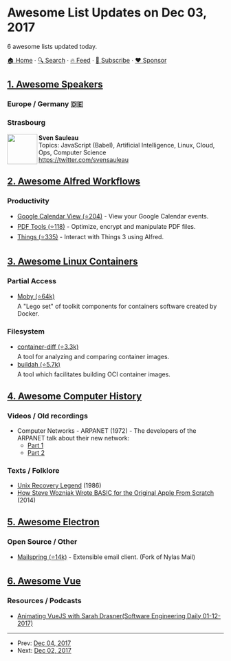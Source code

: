 # Awesome List Updates on Dec 03, 2017

6 awesome lists updated today.

[🏠 Home](/README.md) · [🔍 Search](https://www.trackawesomelist.com/search/) · [🔥 Feed](https://www.trackawesomelist.com/rss.xml) · [📮 Subscribe](https://trackawesomelist.us17.list-manage.com/subscribe?u=d2f0117aa829c83a63ec63c2f&id=36a103854c) · [❤️  Sponsor](https://github.com/sponsors/theowenyoung)



## [1. Awesome Speakers](/content/karlhorky/awesome-speakers/README.md)

### Europe / Germany 🇩🇪

### Strasbourg

<img src="https://res.cloudinary.com/dsscw65fc/image/twitter_name/svensauleau" height="70px" width="70px" align="left" alt="" />

**Sven Sauleau**\
Topics: JavaScript (Babel), Artificial Intelligence, Linux, Cloud, Ops, Computer Science\
<https://twitter.com/svensauleau>

## [2. Awesome Alfred Workflows](/content/alfred-workflows/awesome-alfred-workflows/README.md)

### Productivity

*   [Google Calendar View (⭐204)](https://github.com/deanishe/alfred-gcal) - View your Google Calendar events.
*   [PDF Tools (⭐118)](https://github.com/xilopaint/alfred-pdf-tools) - Optimize, encrypt and manipulate PDF files.
*   [Things (⭐335)](https://github.com/xilopaint/alfred-things) - Interact with Things 3 using Alfred.

## [3. Awesome Linux Containers](/content/Friz-zy/awesome-linux-containers/README.md)

### Partial Access

*   [Moby (⭐64k)](https://github.com/moby/moby)\
    A "Lego set" of toolkit components for containers software created by Docker.

### Filesystem

*   [container-diff (⭐3.3k)](https://github.com/GoogleCloudPlatform/container-diff)\
    A tool for analyzing and comparing container images.
*   [buildah (⭐5.7k)](https://github.com/projectatomic/buildah)\
    A tool which facilitates building OCI container images.

## [4. Awesome Computer History](/content/watson/awesome-computer-history/README.md)

### Videos / Old recordings

*   Computer Networks - ARPANET (1972) - The developers of the ARPANET talk about their new network:
    *   [Part 1](https://www.youtube.com/watch?v=fVhwOaCwkb0)
    *   [Part 2](https://www.youtube.com/watch?v=RmO4TxDCMjI)

### Texts / Folklore

*   [Unix Recovery Legend](https://www.ee.ryerson.ca/\~elf/hack/recovery.html) (1986)
*   [How Steve Wozniak Wrote BASIC for the Original Apple From Scratch](https://gizmodo.com/how-steve-wozniak-wrote-basic-for-the-original-apple-fr-1570573636) (2014)

## [5. Awesome Electron](/content/sindresorhus/awesome-electron/README.md)

### Open Source / Other

*   [Mailspring (⭐14k)](https://github.com/Foundry376/Mailspring) - Extensible email client. (Fork of Nylas Mail)

## [6. Awesome Vue](/content/vuejs/awesome-vue/README.md)

### Resources / Podcasts

*   [Animating VueJS with Sarah Drasner(Software Engineering Daily 01-12-2017)](https://softwareengineeringdaily.com/2017/12/01/animating-vuejs-with-sarah-drasner/)

---

- Prev: [Dec 04, 2017](/content/2017/12/04/README.md)
- Next: [Dec 02, 2017](/content/2017/12/02/README.md)